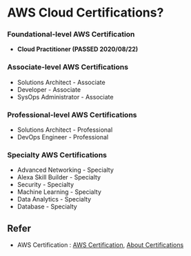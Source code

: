 AWS Cloud Certifications?
=========================


### Foundational-level AWS Certification
+ **Cloud Practitioner (PASSED 2020/08/22)**

### Associate-level AWS Certifications
+ Solutions Architect - Associate
+ Developer - Associate
+ SysOps Administrator - Associate

### Professional-level AWS Certifications

+ Solutions Architect - Professional
+ DevOps Engineer - Professional

### Specialty AWS Certifications

+ Advanced Networking - Specialty
+ Alexa Skill Builder - Specialty
+ Security - Specialty
+ Machine Learning - Specialty
+ Data Analytics - Specialty
+ Database - Specialty



 Refer
 ---

+ AWS Certification : [AWS Certification][Url],  [About Certifications][url2]

[Url]:https://aws.amazon.com/ko/certification/?nc2=h_l2_tr "AWS Certification"

[url2]:https://aws.amazon.com/ko/certification/certification-prep/
